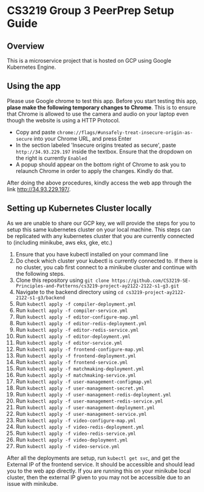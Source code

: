 # CS3219 Group 3 PeerPrep Setup Guide

## Overview
This is a microservice project that is hosted on GCP using Google Kubernetes Engine.

## Using the app
Please use Google chrome to test this app. Before you start testing this app, **plase make the following temporary changes to Chrome**. This is to ensure that Chrome is allowed to use the camera and audio on your laptop even though the website is using a HTTP Protocol.

- Copy and paste `chrome://flags/#unsafely-treat-insecure-origin-as-secure` into your Chrome URL, and press Enter
- In the section labeled 'Insecure origins treated as secure', paste `http://34.93.229.197` inside the textbox. Ensure that the dropdown on the right is currently `Enabled`
- A popup should appear on the bottom right of Chrome to ask you to relaunch Chrome in order to apply the changes. Kindly do that.

After doing the above procedures, kindly access the web app through the link http://34.93.229.197/.

## Setting up Kubernetes Cluster locally
As we are unable to share our GCP key, we will provide the steps for you to setup this same kubernetes cluster on your local machine. This steps can be replicated with any kubernetes cluster that you are currently connected to (including minikube, aws eks, gke, etc.)

1. Ensure that you have kubectl installed on your command line
2. Do check which cluster your kubectl is currently connected to. If there is no cluster, you cab first connect to a minikube cluster and continue with the following steps.
3. Clone this repository using `git clone https://github.com/CS3219-SE-Principles-and-Patterns/cs3219-project-ay2122-2122-s1-g3.git`
4. Navigate to the backend directory using `cd cs3219-project-ay2122-2122-s1-g3/backend`
5. Run `kubectl apply -f compiler-deployment.yml`
6. Run `kubectl apply -f compiler-service.yml`
7. Run `kubectl apply -f editor-configure-map.yml`
8. Run `kubectl apply -f editor-redis-deployment.yml`
9. Run `kubectl apply -f editor-redis-service.yml`
10. Run `kubectl apply -f editor-deployment.yml`
11. Run `kubectl apply -f editor-service.yml`
12. Run `kubectl apply -f frontend-configure-map.yml`
13. Run `kubectl apply -f frontend-deployment.yml`
14. Run `kubectl apply -f frontend-service.yml`
15. Run `kubectl apply -f matchmaking-deployment.yml`
16. Run `kubectl apply -f matchmaking-service.yml`
17. Run `kubectl apply -f user-management-configmap.yml`
18. Run `kubectl apply -f user-management-secret.yml`
19. Run `kubectl apply -f user-management-redis-deployment.yml`
20. Run `kubectl apply -f user-management-redis-service.yml`
21. Run `kubectl apply -f user-management-deployment.yml`
22. Run `kubectl apply -f user-management-service.yml`
23. Run `kubectl apply -f video-configure-map.yml`
24. Run `kubectl apply -f video-redis-deployment.yml`
25. Run `kubectl apply -f video-redis-service.yml`
26. Run `kubectl apply -f video-deployment.yml`
27. Run `kubectl apply -f video-service.yml`


After all the deployments are setup, run `kubectl get svc`, and get the External IP of the frontend service. It should be accessible and should lead you to the web app directly. If you are running this on your minikube local cluster, then the external IP given to you may not be accessible due to an issue with minikube.
